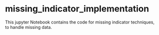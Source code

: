 # missing_indicator_implementation
This jupyter Notebook contains the code for missing indicator techniques, to handle missing data.
